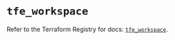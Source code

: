 # `tfe_workspace`

Refer to the Terraform Registry for docs: [`tfe_workspace`](https://registry.terraform.io/providers/hashicorp/tfe/0.67.1/docs/resources/workspace).
